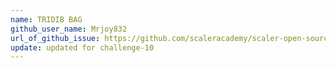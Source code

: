 ```yaml
---
name: TRIDIB BAG
github_user_name: Mrjoy832
url_of_github_issue: https://github.com/scaleracademy/scaler-open-source-september-challenge/issues/188
update: updated for challenge-10
---
```

